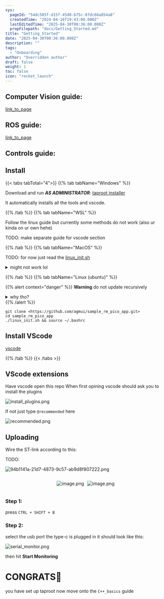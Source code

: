```yaml
---
sys:
  pageId: "54dc585f-d15f-45d0-b75c-8fdc66a854a8"
  createdTime: "2024-04-16T19:43:00.000Z"
  lastEditedTime: "2025-04-30T00:36:00.000Z"
  propFilepath: "docs/Getting_Started.md"
title: "Getting_Started"
date: "2025-04-30T00:36:00.000Z"
description: ""
tags:
  - "Onboarding"
author: "Overridden author"
draft: false
weight: 1
toc: false
icon: "rocket_launch"
---
```


## Computer Vision guide:

[link_to_page](86d45bc0-388b-4d26-8848-44f255f73d0e)

## ROS guide:

[link_to_page](3c76c1de-ec8f-46d6-8b0a-294005edc2d5)

## Controls guide:

## Install

{{< tabs tabTotal="4">}}
{{% tab tabName="Windows" %}}

Download and run _**AS ADMINISTRATOR**_: [taproot installer](https://github.com/Thornbots/TeachingFreshies/releases/tag/1.0)

It automatically installs all the tools and vscode.

{{% /tab %}}
{{% tab tabName="WSL" %}}

Follow the linux guide but currently some methods do not work (also ur kinda on ur own hehe)

TODO: make separate guide for vscode section

{{% /tab %}}
{{% tab tabName="MacOS" %}}

TODO: for now just read the [linux_init.sh](https://github.com/agmui/sample_rm_pico_app/blob/main/linux_init.sh)

<details>
<summary>might not work lol</summary>

`brew install libusb pkg-config`

Next install: [vscode](https://code.visualstudio.com/Download)

</details>

{{% /tab %}}
{{% tab tabName="Linux (ubuntu)" %}}

{{% alert context="danger" %}}
**Warning** do not update recursively
<details>
<summary>why tho?</summary>
There are some submodules that may go on for a while (like tinyusb) and I highly
recommend you don't need to get them.
If you want to see what submodules I update just look in `linux_init.sh`
</details>
{{% /alert %}}

```shell
git clone <https://github.com/agmui/sample_rm_pico_app.git>
cd sample_rm_pico_app
./linux_init.sh && source ~/.bashrc
```

## Install VScode

[vscode](https://code.visualstudio.com/Download)

{{% /tab %}}
{{< /tabs >}}

## VScode extensions

Have vscode open this repo
When first opining vscode should ask you to install the plugins

![install_plugins.png](https://prod-files-secure.s3.us-west-2.amazonaws.com/d518164a-d88e-44d1-a4ee-3adb3bd8bce0/89bd30f0-1825-4e77-867b-0a41ce370880/install_plugins.png?X-Amz-Algorithm=AWS4-HMAC-SHA256&X-Amz-Content-Sha256=UNSIGNED-PAYLOAD&X-Amz-Credential=ASIAZI2LB4667QJYHHOQ%2F20250616%2Fus-west-2%2Fs3%2Faws4_request&X-Amz-Date=20250616T210819Z&X-Amz-Expires=3600&X-Amz-Security-Token=IQoJb3JpZ2luX2VjEH0aCXVzLXdlc3QtMiJHMEUCIQCs8OEGgEDWV%2FeMSCCyVwQaR2xNT3BAixHCPsbg1I1yGAIgTkAFWS%2FN6RLSO4tCrbE%2FWJK93vUWW0yGTjMZIcF2z4wq%2FwMIZhAAGgw2Mzc0MjMxODM4MDUiDEcPPGVH8Uw%2BnfRQ2SrcA540q%2F9IhXO%2Btqrj2RmcH53ubSe5VYo8NhOVMx4K9%2BXYsaa9ndLXxzTjqHmg2XTihWWlp0SxrF6ZH4TNPvfaRM2iliU2y7kNFwHzfIS%2FeFSsbN3UksaPuNp9kIXL7brbS8KM%2BZoGALQrvRVpJjj5MOkjqYWo9UqUNvBCQW3n%2Fh5tTw4WAZUHfBWADM%2BOiCf07TmHoLzQkD5xaC4Wnvj06jhcdAo4BcbUQHzd8vynsotsTTxppv3OZuBzCZzDXo5rS3jvKcMJu5GvmJ%2F8cKIVIE%2F0t5jO4hsgGMjDt8r4%2F%2B1Ar0fOClvIFvFog1zwLdTtH0DDMKoa6fb7EtnC5oR1lNeEcEhXwyYPiYqJYgwACu1vZpfuO%2FXJPk7OsIZkk2NwqoTvEuDRRyqk3B9gs67wUXWnDCXDqXBst4%2BURhAMJx24D9QKUfa39S8QIwFZlxounXlaLqNhH3%2ByHGK1qJHmXgf0SSiU3Z35r5CXCoY%2F9GcdTNV8kkmUb5qhEWbObLdOxNBUzo%2BbGRx0svQnmLqeewGyreLb0G4MsHgtvGMXhNZjQJXAToIpzqOb3gk9WvooPpx%2BtcRr9ZLuvFLU4m%2BKlpU4NdJKtCf8ZRS394I9zthDRVn%2FU7HevJgJo0ZHMO6NwsIGOqUBSLP2xFLE5mVRSXOqXfUYxG%2BptyRLrEcIZHK1p20r%2FPRL1Oc5%2FWsqNVRwteRSn0CK3%2B%2BObIEmRWuTaw3In2%2BKgHz%2F%2FvQ1BxX8LnabF8sxnUUjgS0CJJ2cMDSuykAz8rzyVUyuYt3PdIg5wDm0NHC2g3gtp%2B8NLTzgWyYkZvPWw6Zz%2Bs0CCwpWzQhrFJqt9HCAibLgqpjCZVY46bGgDyy48KT6boYp&X-Amz-Signature=38ab161bfa458420e00f1fc415d6f25654b29ce5800d5b095799a1d6055e0479&X-Amz-SignedHeaders=host&x-amz-checksum-mode=ENABLED&x-id=GetObject)

If not just type `@recommended` here  

![recommended.png](https://prod-files-secure.s3.us-west-2.amazonaws.com/d518164a-d88e-44d1-a4ee-3adb3bd8bce0/61e661e9-5d85-4dfc-be0d-8d2097a5e793/recommended.png?X-Amz-Algorithm=AWS4-HMAC-SHA256&X-Amz-Content-Sha256=UNSIGNED-PAYLOAD&X-Amz-Credential=ASIAZI2LB4667QJYHHOQ%2F20250616%2Fus-west-2%2Fs3%2Faws4_request&X-Amz-Date=20250616T210819Z&X-Amz-Expires=3600&X-Amz-Security-Token=IQoJb3JpZ2luX2VjEH0aCXVzLXdlc3QtMiJHMEUCIQCs8OEGgEDWV%2FeMSCCyVwQaR2xNT3BAixHCPsbg1I1yGAIgTkAFWS%2FN6RLSO4tCrbE%2FWJK93vUWW0yGTjMZIcF2z4wq%2FwMIZhAAGgw2Mzc0MjMxODM4MDUiDEcPPGVH8Uw%2BnfRQ2SrcA540q%2F9IhXO%2Btqrj2RmcH53ubSe5VYo8NhOVMx4K9%2BXYsaa9ndLXxzTjqHmg2XTihWWlp0SxrF6ZH4TNPvfaRM2iliU2y7kNFwHzfIS%2FeFSsbN3UksaPuNp9kIXL7brbS8KM%2BZoGALQrvRVpJjj5MOkjqYWo9UqUNvBCQW3n%2Fh5tTw4WAZUHfBWADM%2BOiCf07TmHoLzQkD5xaC4Wnvj06jhcdAo4BcbUQHzd8vynsotsTTxppv3OZuBzCZzDXo5rS3jvKcMJu5GvmJ%2F8cKIVIE%2F0t5jO4hsgGMjDt8r4%2F%2B1Ar0fOClvIFvFog1zwLdTtH0DDMKoa6fb7EtnC5oR1lNeEcEhXwyYPiYqJYgwACu1vZpfuO%2FXJPk7OsIZkk2NwqoTvEuDRRyqk3B9gs67wUXWnDCXDqXBst4%2BURhAMJx24D9QKUfa39S8QIwFZlxounXlaLqNhH3%2ByHGK1qJHmXgf0SSiU3Z35r5CXCoY%2F9GcdTNV8kkmUb5qhEWbObLdOxNBUzo%2BbGRx0svQnmLqeewGyreLb0G4MsHgtvGMXhNZjQJXAToIpzqOb3gk9WvooPpx%2BtcRr9ZLuvFLU4m%2BKlpU4NdJKtCf8ZRS394I9zthDRVn%2FU7HevJgJo0ZHMO6NwsIGOqUBSLP2xFLE5mVRSXOqXfUYxG%2BptyRLrEcIZHK1p20r%2FPRL1Oc5%2FWsqNVRwteRSn0CK3%2B%2BObIEmRWuTaw3In2%2BKgHz%2F%2FvQ1BxX8LnabF8sxnUUjgS0CJJ2cMDSuykAz8rzyVUyuYt3PdIg5wDm0NHC2g3gtp%2B8NLTzgWyYkZvPWw6Zz%2Bs0CCwpWzQhrFJqt9HCAibLgqpjCZVY46bGgDyy48KT6boYp&X-Amz-Signature=285fe2219930a4fdfb6596cbaa2ccde47313cad0c4f07d4c85ad2d10e94969b8&X-Amz-SignedHeaders=host&x-amz-checksum-mode=ENABLED&x-id=GetObject)

## Uploading

Wire the ST-link according to this:

TODO:

![94b1141a-21d7-4873-9c57-ab9d8f807222.png](https://prod-files-secure.s3.us-west-2.amazonaws.com/d518164a-d88e-44d1-a4ee-3adb3bd8bce0/e5fad17d-ab82-4300-9f4c-505ab4b1202c/94b1141a-21d7-4873-9c57-ab9d8f807222.png?X-Amz-Algorithm=AWS4-HMAC-SHA256&X-Amz-Content-Sha256=UNSIGNED-PAYLOAD&X-Amz-Credential=ASIAZI2LB4667QJYHHOQ%2F20250616%2Fus-west-2%2Fs3%2Faws4_request&X-Amz-Date=20250616T210819Z&X-Amz-Expires=3600&X-Amz-Security-Token=IQoJb3JpZ2luX2VjEH0aCXVzLXdlc3QtMiJHMEUCIQCs8OEGgEDWV%2FeMSCCyVwQaR2xNT3BAixHCPsbg1I1yGAIgTkAFWS%2FN6RLSO4tCrbE%2FWJK93vUWW0yGTjMZIcF2z4wq%2FwMIZhAAGgw2Mzc0MjMxODM4MDUiDEcPPGVH8Uw%2BnfRQ2SrcA540q%2F9IhXO%2Btqrj2RmcH53ubSe5VYo8NhOVMx4K9%2BXYsaa9ndLXxzTjqHmg2XTihWWlp0SxrF6ZH4TNPvfaRM2iliU2y7kNFwHzfIS%2FeFSsbN3UksaPuNp9kIXL7brbS8KM%2BZoGALQrvRVpJjj5MOkjqYWo9UqUNvBCQW3n%2Fh5tTw4WAZUHfBWADM%2BOiCf07TmHoLzQkD5xaC4Wnvj06jhcdAo4BcbUQHzd8vynsotsTTxppv3OZuBzCZzDXo5rS3jvKcMJu5GvmJ%2F8cKIVIE%2F0t5jO4hsgGMjDt8r4%2F%2B1Ar0fOClvIFvFog1zwLdTtH0DDMKoa6fb7EtnC5oR1lNeEcEhXwyYPiYqJYgwACu1vZpfuO%2FXJPk7OsIZkk2NwqoTvEuDRRyqk3B9gs67wUXWnDCXDqXBst4%2BURhAMJx24D9QKUfa39S8QIwFZlxounXlaLqNhH3%2ByHGK1qJHmXgf0SSiU3Z35r5CXCoY%2F9GcdTNV8kkmUb5qhEWbObLdOxNBUzo%2BbGRx0svQnmLqeewGyreLb0G4MsHgtvGMXhNZjQJXAToIpzqOb3gk9WvooPpx%2BtcRr9ZLuvFLU4m%2BKlpU4NdJKtCf8ZRS394I9zthDRVn%2FU7HevJgJo0ZHMO6NwsIGOqUBSLP2xFLE5mVRSXOqXfUYxG%2BptyRLrEcIZHK1p20r%2FPRL1Oc5%2FWsqNVRwteRSn0CK3%2B%2BObIEmRWuTaw3In2%2BKgHz%2F%2FvQ1BxX8LnabF8sxnUUjgS0CJJ2cMDSuykAz8rzyVUyuYt3PdIg5wDm0NHC2g3gtp%2B8NLTzgWyYkZvPWw6Zz%2Bs0CCwpWzQhrFJqt9HCAibLgqpjCZVY46bGgDyy48KT6boYp&X-Amz-Signature=c7135ce7454b8e75035dbb09f524f1e8a6bc4ff52dd0333afc6b9fa11d85cbe6&X-Amz-SignedHeaders=host&x-amz-checksum-mode=ENABLED&x-id=GetObject)

<div style="display: flex;flex-direction: row; column-gap:10px; max-width: 630px;justify-content: center;">
<div>

![image.png](https://prod-files-secure.s3.us-west-2.amazonaws.com/d518164a-d88e-44d1-a4ee-3adb3bd8bce0/210ecb78-1116-4d7b-b9b7-2292f66fa2c2/image.png?X-Amz-Algorithm=AWS4-HMAC-SHA256&X-Amz-Content-Sha256=UNSIGNED-PAYLOAD&X-Amz-Credential=ASIAZI2LB466YRO6HD5N%2F20250616%2Fus-west-2%2Fs3%2Faws4_request&X-Amz-Date=20250616T210821Z&X-Amz-Expires=3600&X-Amz-Security-Token=IQoJb3JpZ2luX2VjEH0aCXVzLXdlc3QtMiJIMEYCIQDh4eUf7w4tduNvRfVa6OHMKhQkFEU7CVbj52aNCmxJRQIhAJkRDruFvpryEmR0olMOxiC24bIRI7BtcbILUmAccZ%2FtKv8DCGYQABoMNjM3NDIzMTgzODA1IgxDKO%2BCC24QVV8BfmUq3AO2eOwwudVaih5bV2hnMT%2FZRugoHKeLCwWZeBHne0tXGfQo%2BQGROsB8kDpZqauWQIV3V%2BzJpKLn76vw60%2BIydsmS3cL%2FL4aho53w9JrdzAzo%2BzoNxKvR2V3PibWSReqHxC2%2BClsNPEvoXzadJKEZ442Y3bI40p%2FtzB6powMofiVqUhOXOnme7XbenTq879F51dTnFeKe8VD1Pz8d0YQsT56wOsPnTrvpwxwVd%2FDIQLP7UUUHsZqduPTxukze2PlQyXKNsKzXyoQYap2tUzR5ioobs5LuOO0JZtJ9KJs2aHPp%2BcUdIaM%2F6QxOsfkvI3XF0xEAV5Aja8w7xGnTJcPY6lSqx3ymbzB8HVSpxGxVastjpmyP972M1xuyMsc%2FoqCWzLp2rSDZtL5xUAbYqpBjFxK6PK0HKTrKfxn92e2qAAPLufKCKGMwwJFkKPq8PLqC5BHfoV%2F9%2BAQRbyXyPxf9sqb%2BhGNpNnP5GD%2BGbQOotu3mnZ71YSxCw%2B9jslpIvzL%2BATBO9KIJWUULOzq661sJOWBc4%2BkAG9V1W%2F%2BsqAbpid1JfV3uUJRY%2B9WEpRtKjEM2VFcJ5%2FwivdzaSt6C3k7Ixobfq7rndXqwKb5ifL69kTmWb6fr%2B5zcBZjFCWdrDCxjsLCBjqkAahhNv%2BmOuRrgZUHmxtl79w2WG7Mo8wmrsoIFvO4BIPJGGNyb4vNMi002FtdNedk%2BFbk673Lsyr7vJKZ9LEy1ecMKe38kL1mVYLgO6XEK67puA8z9lFMe7DhbfskoACezG%2FAUEthkOTnLAonl77WzDPSxfZ0teTo7Hmc7q9ir75D0PICWm6G5Pu68mqRBmnM7nuWkNItJ3r0%2Ba%2Fb7ZK%2B1WBouNcT&X-Amz-Signature=33eaaa86f53944af899d2367c957423f413dbccaab3f6bc2ca6de15decd74c5c&X-Amz-SignedHeaders=host&x-amz-checksum-mode=ENABLED&x-id=GetObject)

</div>
<div>

![image.png](https://prod-files-secure.s3.us-west-2.amazonaws.com/d518164a-d88e-44d1-a4ee-3adb3bd8bce0/33a0fd0f-8ca6-4a86-8e09-26e95ded1fff/image.png?X-Amz-Algorithm=AWS4-HMAC-SHA256&X-Amz-Content-Sha256=UNSIGNED-PAYLOAD&X-Amz-Credential=ASIAZI2LB466YEKZZVGR%2F20250616%2Fus-west-2%2Fs3%2Faws4_request&X-Amz-Date=20250616T210823Z&X-Amz-Expires=3600&X-Amz-Security-Token=IQoJb3JpZ2luX2VjEH0aCXVzLXdlc3QtMiJHMEUCICeBjEFoezdNhQAEg2uLGGAG3feqt14pIb23H8ZN0XliAiEAnypM1TOvEUIlG%2FlqAKQo7TTY9go7N3VzKDcDqOPzt54q%2FwMIZhAAGgw2Mzc0MjMxODM4MDUiDLR7dMDRbY2jL4GXHyrcA70b9JdCIb3xLWSnXxQWodv%2BLAuVF8A7CttCnEf5bZJQuamhr8JyRdz0odVqOql76oef0a1f3i4b3W1HRMcWONAqfBtnWXGDE7UMO7%2BMoT17%2FSRuUYNlfDFlIQ%2FRb9CwKgz%2F4NzpcW4XNSSs5bB4SZqZIv5ZOMulGTGNoYTNN%2BRrZ5oa7Wqx2oUpf5rCCoW3Y4PYSc9%2F0sgP%2Bk%2F5zfFM1VMzHI1BsIv971MCnzJYo%2FgJtQSG3jfYs2ZjrYgSZI9PWOxdvzmJYdJIGgCkh2%2BzR6XCYux48gz0H0y%2BFa6edv1kP18F8VEK3YIfngmLLDR59FpH4JAx1HPwoxJP04zEMLHVLwkPWt8wE%2FkeD3UTxSNY9SAXQA8OsLRZz68JPVzU2f66BQjqXcnnjpS%2FsujGCr%2BigTcvOpk7MHvROhCQUI3mN9WTnFhxCQdGU3pxH8eM8oZ6RJ4CKLfzI4W1%2F5K9ByHyW1IRB9lQhggYlLhtSYVlFW13mSIunmnpf%2BzymZTZigT3BP4nhaZwo5Kht4wBdAdtZjJ3JlSDC3OflKuH1b8lg4FRAmNMWP%2BfPn1hLiZx2Jz4zyWHUGEHkT0pSB%2FeXWZQcNrjoHZRq1QCNc4eOJDbLau2zGrsX7fal%2Fq3MJyOwsIGOqUBqGvwLVd3u4ka9chDruOutuKCSn9uzKSICGY6hSWaUEsOLsEjQU9EYdIPCRWRwc32vcNPxElUs6JOBKLy6CLsyHF%2Fm7drewUoIK5w4WfkjhdVGHrsmIc9QzFJOUOJdZ91CqavlqkGx4YFTssgdyGzj0%2BYW1aq9qk1GXEEnm9ELB3JI773cEBU7jNdLPfzK3ECD81MaBHCXMctNhmQo7pOoeD9ADdw&X-Amz-Signature=1eb825654560717431aee59ccc78e855402d2c1b4eb1a0fe5faf2877c82f86e6&X-Amz-SignedHeaders=host&x-amz-checksum-mode=ENABLED&x-id=GetObject)

</div>
</div>

### Step 1:

press `CTRL + SHIFT + B`

### Step 2:

select the usb port the type-c is plugged in it should look like this:

![serial_monitor.png](https://prod-files-secure.s3.us-west-2.amazonaws.com/d518164a-d88e-44d1-a4ee-3adb3bd8bce0/f03f4774-05d4-4393-b6a0-d5efb6d315ab/serial_monitor.png?X-Amz-Algorithm=AWS4-HMAC-SHA256&X-Amz-Content-Sha256=UNSIGNED-PAYLOAD&X-Amz-Credential=ASIAZI2LB4667QJYHHOQ%2F20250616%2Fus-west-2%2Fs3%2Faws4_request&X-Amz-Date=20250616T210819Z&X-Amz-Expires=3600&X-Amz-Security-Token=IQoJb3JpZ2luX2VjEH0aCXVzLXdlc3QtMiJHMEUCIQCs8OEGgEDWV%2FeMSCCyVwQaR2xNT3BAixHCPsbg1I1yGAIgTkAFWS%2FN6RLSO4tCrbE%2FWJK93vUWW0yGTjMZIcF2z4wq%2FwMIZhAAGgw2Mzc0MjMxODM4MDUiDEcPPGVH8Uw%2BnfRQ2SrcA540q%2F9IhXO%2Btqrj2RmcH53ubSe5VYo8NhOVMx4K9%2BXYsaa9ndLXxzTjqHmg2XTihWWlp0SxrF6ZH4TNPvfaRM2iliU2y7kNFwHzfIS%2FeFSsbN3UksaPuNp9kIXL7brbS8KM%2BZoGALQrvRVpJjj5MOkjqYWo9UqUNvBCQW3n%2Fh5tTw4WAZUHfBWADM%2BOiCf07TmHoLzQkD5xaC4Wnvj06jhcdAo4BcbUQHzd8vynsotsTTxppv3OZuBzCZzDXo5rS3jvKcMJu5GvmJ%2F8cKIVIE%2F0t5jO4hsgGMjDt8r4%2F%2B1Ar0fOClvIFvFog1zwLdTtH0DDMKoa6fb7EtnC5oR1lNeEcEhXwyYPiYqJYgwACu1vZpfuO%2FXJPk7OsIZkk2NwqoTvEuDRRyqk3B9gs67wUXWnDCXDqXBst4%2BURhAMJx24D9QKUfa39S8QIwFZlxounXlaLqNhH3%2ByHGK1qJHmXgf0SSiU3Z35r5CXCoY%2F9GcdTNV8kkmUb5qhEWbObLdOxNBUzo%2BbGRx0svQnmLqeewGyreLb0G4MsHgtvGMXhNZjQJXAToIpzqOb3gk9WvooPpx%2BtcRr9ZLuvFLU4m%2BKlpU4NdJKtCf8ZRS394I9zthDRVn%2FU7HevJgJo0ZHMO6NwsIGOqUBSLP2xFLE5mVRSXOqXfUYxG%2BptyRLrEcIZHK1p20r%2FPRL1Oc5%2FWsqNVRwteRSn0CK3%2B%2BObIEmRWuTaw3In2%2BKgHz%2F%2FvQ1BxX8LnabF8sxnUUjgS0CJJ2cMDSuykAz8rzyVUyuYt3PdIg5wDm0NHC2g3gtp%2B8NLTzgWyYkZvPWw6Zz%2Bs0CCwpWzQhrFJqt9HCAibLgqpjCZVY46bGgDyy48KT6boYp&X-Amz-Signature=21b0c73749ffcd49677414fb6a22f30a0bff22dc3a8707bb9977102bd8a61b76&X-Amz-SignedHeaders=host&x-amz-checksum-mode=ENABLED&x-id=GetObject)

then hit **Start Monitoring**

# CONGRATS🎉

you have set up taproot now move onto the `C++_basics` guide
